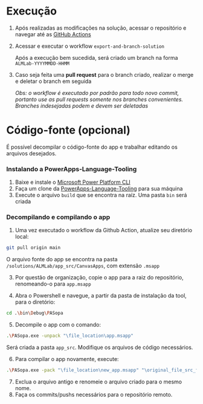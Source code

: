 # Execução

1. Após realizadas as modificações na solução, acessar o repositório e navegar até as [GitHub Actions](https://github.com/ArthurHDN/TP-GrupoAGIL/actions)

2. Acessar e executar o workflow `export-and-branch-solution`

   Após a execução bem sucedida, será criado um branch na forma `ALMLab-YYYYMMDD-HHMM`

3. Caso seja feita uma **pull request** para o branch criado, realizar o merge e deletar o branch em seguida

   *Obs: o workflow é executado por padrão para todo novo commit, portanto use as pull requests somente nos branches convenientes. Branches indesejadas podem e devem ser deletadas*

# Código-fonte (opcional)

É possível decompilar o código-fonte do app e trabalhar editando os arquivos desejados.

### Instalando a PowerApps-Language-Tooling

1. Baixe e instale o [Microsoft Power Platform CLI](https://aka.ms/PowerAppsCLI)
2. Faça um clone da [PowerApps-Language-Tooling](https://github.com/microsoft/PowerApps-Language-Tooling) para sua máquina
3. Execute o arquivo `build` que se encontra na raíz. Uma pasta `bin` será criada

### Decompilando e compilando o app

1. Uma vez executado o workflow da Github Action, atualize seu diretório local:

```bash
git pull origin main
```

O arquivo fonte do app se encontra na pasta `/solutions/ALMLab/app_src/CanvasApps`, com extensão `.msapp`

3. Por questão de organização, copie o app para a raiz do repositório, renomeando-o para `app.msapp`

4. Abra o Powershell e navegue, a partir da pasta de instalação da tool, para o diretório:

```bash
cd .\bin\Debug\PASopa
```

5. Decompile o app com o comando:

```bash
.\PASopa.exe -unpack "\file_location\app.msapp"
```

Será criada a pasta `app_src`. Modifique os arquivos de código necessários.

6. Para compilar o app novamente, execute:

```bash
.\PASopa.exe -pack "\file_location\new_app.msapp" "\original_file_src_folder"
```

7. Exclua o arquivo antigo e renomeie o arquivo criado para o mesmo nome.
8. Faça os commits/pushs necessários para o repositório remoto.
